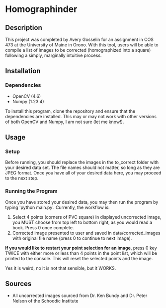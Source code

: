 # Homographinder

## Description
This project was completed by Avery Gosselin for an assignment in COS 473 at the University of Maine in Orono. With this tool, users will be able to compile a list of images to be corrected (homographized into a square) following a simply, marginally intuitive process.

## Installation
### Dependencies
- OpenCV (4.6)
- Numpy (1.23.4)

To install this program, clone the repository and ensure that the dependencies are installed. This may or may not work with other versions of both OpenCV and Numpy, I am not sure (let me know!).

## Usage
### Setup
Before running, you should replace the images in the to_correct folder with your desired data set. The file names should not matter, so long as they are JPEG format. Once you have all of your desired data here, you may proceed to the next step.

### Running the Program
Once you have stored your desired data, you may then run the program by typing 'python main.py'. Currently, the workflow is: 
1. Select 4 points (corners of PVC square) in displayed uncorrected image, you MUST choose from top left to bottom right, as you would read a book. Press 0 once complete.
2. Corrected image presented to user and saved in data/corrected_images with original file name (press 0 to continue to next image).

**If you would like to restart your point selection for an image**, press 0 key TWICE with either more or less than 4 points in the point list, which will be printed to the console. This will reset the selected points and the image.

Yes it is weird, no it is not that sensible, but it WORKS.

## Sources
- All uncorrected images sourced from Dr. Ken Bundy and Dr. Peter Nelson of the Schoodic Institute

